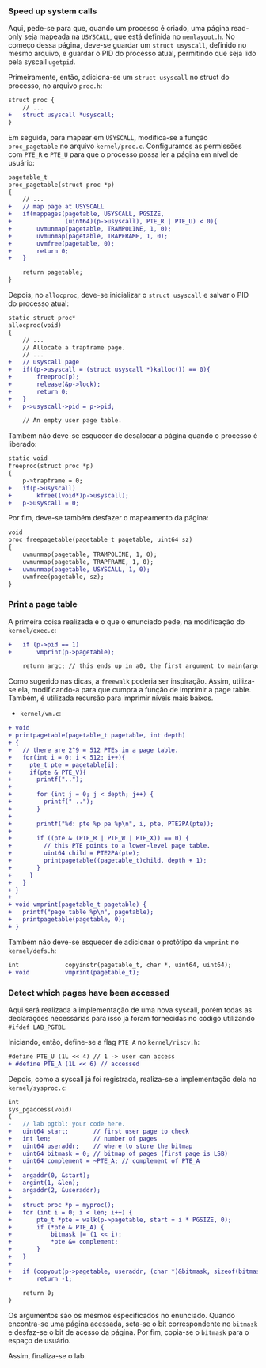  ### Speed up system calls

Aqui, pede-se para que, quando um processo é criado, uma página read-only seja mapeada na `USYSCALL`, que está definida no `memlayout.h`. No começo dessa página, deve-se guardar um `struct usyscall`, definido no mesmo arquivo, e guardar o PID do processo atual, permitindo que seja lido pela syscall `ugetpid`.

Primeiramente, então, adiciona-se um `struct usyscall` no struct do processo, no arquivo `proc.h`:

```diff
struct proc {
    // ...
+   struct usyscall *usyscall;
}
```

Em seguida, para mapear em `USYSCALL`, modifica-se a função `proc_pagetable` no arquivo `kernel/proc.c`. Configuramos as permissões com `PTE_R` e `PTE_U` para que o processo possa ler a página em nível de usuário:

```diff
pagetable_t
proc_pagetable(struct proc *p)
{
    // ...
+   // map page at USYSCALL
+   if(mappages(pagetable, USYSCALL, PGSIZE,
+               (uint64)(p->usyscall), PTE_R | PTE_U) < 0){
+       uvmunmap(pagetable, TRAMPOLINE, 1, 0);
+       uvmunmap(pagetable, TRAPFRAME, 1, 0);
+       uvmfree(pagetable, 0);
+       return 0;
+   }

    return pagetable;
}
```

Depois, no `allocproc`, deve-se inicializar o `struct usyscall` e salvar o PID do processo atual:

```diff
static struct proc*
allocproc(void)
{
    // ...
    // Allocate a trapframe page.
    // ...
+   // usyscall page
+   if((p->usyscall = (struct usyscall *)kalloc()) == 0){
+       freeproc(p);
+       release(&p->lock);
+       return 0;
+   }
+   p->usyscall->pid = p->pid;

    // An empty user page table.
```

Também não deve-se esquecer de desalocar a página quando o processo é liberado:

```diff
static void
freeproc(struct proc *p)
{
    p->trapframe = 0;
+   if(p->usyscall)
+       kfree((void*)p->usyscall);
+   p->usyscall = 0;
```

Por fim, deve-se também desfazer o mapeamento da página:

```diff
void
proc_freepagetable(pagetable_t pagetable, uint64 sz)
{
    uvmunmap(pagetable, TRAMPOLINE, 1, 0);
    uvmunmap(pagetable, TRAPFRAME, 1, 0);
+   uvmunmap(pagetable, USYSCALL, 1, 0);
    uvmfree(pagetable, sz);
}
```

### Print a page table

A primeira coisa realizada é o que o enunciado pede, na modificação do `kernel/exec.c`:

```diff
+   if (p->pid == 1)
+       vmprint(p->pagetable);

    return argc; // this ends up in a0, the first argument to main(argc, argv)
```

Como sugerido nas dicas, a `freewalk` poderia ser inspiração. Assim, utiliza-se ela, modificando-a para que cumpra a função de imprimir a page table. Também, é utilizada recursão para imprimir níveis mais baixos.

-   `kernel/vm.c`:

```diff
+ void
+ printpagetable(pagetable_t pagetable, int depth)
+ {
+   // there are 2^9 = 512 PTEs in a page table.
+   for(int i = 0; i < 512; i++){
+     pte_t pte = pagetable[i];
+     if(pte & PTE_V){
+       printf("..");
+
+       for (int j = 0; j < depth; j++) {
+         printf(" ..");
+       }
+
+       printf("%d: pte %p pa %p\n", i, pte, PTE2PA(pte));
+
+       if ((pte & (PTE_R | PTE_W | PTE_X)) == 0) {
+         // this PTE points to a lower-level page table.
+         uint64 child = PTE2PA(pte);
+         printpagetable((pagetable_t)child, depth + 1);
+       }
+     }
+   }
+ }
+
+ void vmprint(pagetable_t pagetable) {
+   printf("page table %p\n", pagetable);
+   printpagetable(pagetable, 0);
+ }
```

Também não deve-se esquecer de adicionar o protótipo da `vmprint` no `kernel/defs.h`:

```diff
int             copyinstr(pagetable_t, char *, uint64, uint64);
+ void          vmprint(pagetable_t);
```

### Detect which pages have been accessed

Aqui será realizada a implementação de uma nova syscall, porém todas as declarações necessárias para isso já foram fornecidas no código utilizando `#ifdef LAB_PGTBL`.

Iniciando, então, define-se a flag `PTE_A` no `kernel/riscv.h`:

```diff
#define PTE_U (1L << 4) // 1 -> user can access
+ #define PTE_A (1L << 6) // accessed
```

Depois, como a syscall já foi registrada, realiza-se a implementação dela no `kernel/sysproc.c`:

```diff
int
sys_pgaccess(void)
{
-   // lab pgtbl: your code here.
+   uint64 start;       // first user page to check
+   int len;            // number of pages
+   uint64 useraddr;    // where to store the bitmap
+   uint64 bitmask = 0; // bitmap of pages (first page is LSB)
+   uint64 complement = ~PTE_A; // complement of PTE_A
+
+   argaddr(0, &start);
+   argint(1, &len);
+   argaddr(2, &useraddr);
+
+   struct proc *p = myproc();
+   for (int i = 0; i < len; i++) {
+       pte_t *pte = walk(p->pagetable, start + i * PGSIZE, 0);
+       if (*pte & PTE_A) {
+           bitmask |= (1 << i);
+           *pte &= complement;
+       }
+   }
+
+   if (copyout(p->pagetable, useraddr, (char *)&bitmask, sizeof(bitmask)) < 0)
+       return -1;

    return 0;
}
```

Os argumentos são os mesmos especificados no enunciado. Quando encontra-se uma página acessada, seta-se o bit correspondente no `bitmask` e desfaz-se o bit de acesso da página. Por fim, copia-se o `bitmask` para o espaço de usuário.

Assim, finaliza-se o lab.
